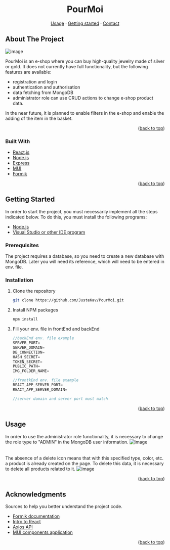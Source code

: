 <div id="top"></div>

<!-- PROJECT LOGO -->
<div align="center">

  <p align="center">
    <h1>PourMoi </h1>
    <a href="https://github.com/JusteKav/PourMoi/new/main?readme=1#usage">Usage</a>
    ·
    <a href="https://github.com/JusteKav/PourMoi/new/main?readme=1#getting-started">Getting started</a>
    ·
    <a href="https://github.com/JusteKav/PourMoi/new/main?readme=1#contact">Contact</a>
  </p>
</div>

<!-- ABOUT THE PROJECT -->
## About The Project

![image](https://user-images.githubusercontent.com/90303972/156739865-a791dfe7-6750-49fc-894b-2424ee8a9824.png)

PourMoi is an e-shop where you can buy high-quality jewelry made of silver or gold. It does not currently have full functionality, but the following features are available:

- registration and login
- authentication and authorisation
- data fetching from MongoDB
- administrator role can use CRUD actions to change e-shop product data.

In the near future, it is planned to enable filters in the e-shop and enable the adding of the item in the basket.

<p align="right">(<a href="#top">back to top</a>)</p>

### Built With

- [React.js](https://reactjs.org/)
- [Node.js](https://nodejs.org/en/)
- [Express](https://expressjs.com/)
- [MUI](https://mui.com/)
- [Formik](https://formik.org/)

<p align="right">(<a href="#top">back to top</a>)</p>

<!-- GETTING STARTED -->

## Getting Started
In order to start the project, you must necessarily implement all the steps indicated below. To do this, you must install the following programs:

- [Node.js](https://nodejs.org/en/download/)
- [Visual Studio or other IDE program](https://code.visualstudio.com/download)

### Prerequisites

The project requires a database, so you need to create a new database with MongoDB. Later you will need its reference, which will need to be entered in env. file.

### Installation

1. Clone the repository
   ```sh
   git clone https://github.com/JusteKav/PourMoi.git
   ```
3. Install NPM packages
   ```sh
   npm install
   ```
4. Fill your env. file in frontEnd and backEnd
   ```js
   //backEnd env. file example
   SERVER_PORT=
   SERVER_DOMAIN=
   DB_CONNECTION=
   HASH_SECRET=
   TOKEN_SECRET=
   PUBLIC_PATH=
   IMG_FOLDER_NAME=
   
   //frontkEnd env. file example
   REACT_APP_SERVER_PORT=
   REACT_APP_SERVER_DOMAIN=
   
   //server domain and server port must match
   ```

<p align="right">(<a href="#top">back to top</a>)</p>

<!-- USAGE EXAMPLES -->

## Usage

In order to use the administrator role functionality, it is necessary to change the role type to "ADMIN" in the MongoDB user information.
![image](https://user-images.githubusercontent.com/90303972/156746402-d466458b-97bd-4b14-86ba-f2dd185eb993.png)
<br>
<br>
<br>
The absence of a delete icon means that with this specified type, color, etc. a product is already created on the page. To delete this data, it is necessary to delete all products related to it.
![image](https://user-images.githubusercontent.com/90303972/156747041-97890e64-5d77-4ca5-ac01-040dae37d759.png)

<p align="right">(<a href="#top">back to top</a>)</p>

## Acknowledgments


Sources to help you better understand the project code.

- [Formik documentation](https://formik.org/docs/api/connect)
- [Intro to React](https://reactjs.org/tutorial/tutorial.html)
- [Axios API](https://axios-http.com/docs/api_intro)
- [MUI components application](https://mui.com/api/accordion/)


<p align="right">(<a href="#top">back to top</a>)</p>
